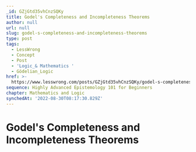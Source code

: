```yaml
---
_id: GZjGtd35vhCnzSQKy
title: Godel's Completeness and Incompleteness Theorems
author: null
url: null
slug: godel-s-completeness-and-incompleteness-theorems
type: post
tags:
  - LessWrong
  - Concept
  - Post
  - 'Logic_& Mathematics '
  - Gödelian_Logic
href: >-
  https://www.lesswrong.com/posts/GZjGtd35vhCnzSQKy/godel-s-completeness-and-incompleteness-theorems
sequence: Highly Advanced Epistemology 101 for Beginners
chapter: Mathematics and Logic
synchedAt: '2022-08-30T08:17:30.829Z'
---
```

# Godel's Completeness and Incompleteness Theorems

